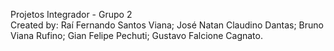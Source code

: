Projetos Integrador - Grupo 2  
Created by: Raí Fernando Santos Viana;
José Natan Claudino Dantas;
Bruno Viana Rufino; 
Gian Felipe Pechuti;
Gustavo Falcione Cagnato.

